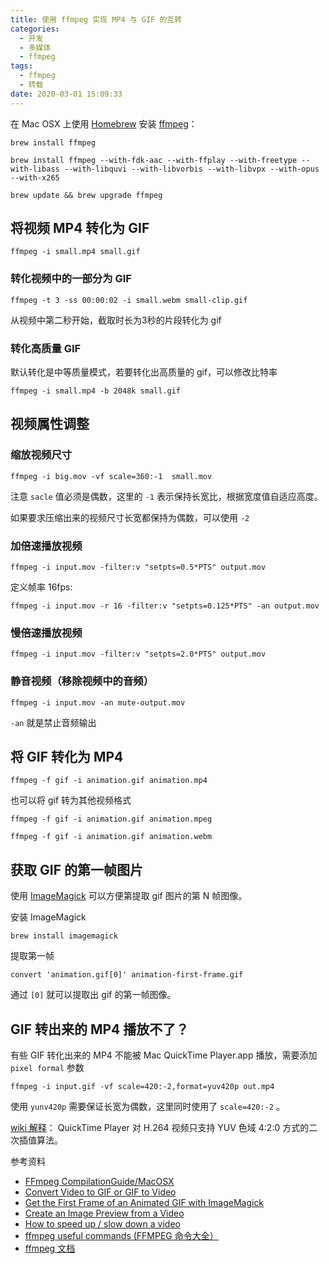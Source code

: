 ```yaml
---
title: 使用 ffmpeg 实现 MP4 与 GIF 的互转
categories:
  - 开发
  - 多媒体
  - ffmpeg
tags:
  - ffmpeg
  - 转载
date: 2020-03-01 15:09:33
---
```


在 Mac OSX 上使用 [Homebrew](http://brew.sh/) 安装 [ffmpeg](https://www.ffmpeg.org/)：

```
brew install ffmpeg

brew install ffmpeg --with-fdk-aac --with-ffplay --with-freetype --with-libass --with-libquvi --with-libvorbis --with-libvpx --with-opus --with-x265

brew update && brew upgrade ffmpeg

```

## 将视频 MP4 转化为 GIF[](#将视频-mp4-转化为-gif)

```
ffmpeg -i small.mp4 small.gif

```

### 转化视频中的一部分为 GIF[](#转化视频中的一部分为-gif)

```
ffmpeg -t 3 -ss 00:00:02 -i small.webm small-clip.gif

```

从视频中第二秒开始，截取时长为3秒的片段转化为 gif

### 转化高质量 GIF[](#转化高质量-gif)

默认转化是中等质量模式，若要转化出高质量的 gif，可以修改比特率

```
ffmpeg -i small.mp4 -b 2048k small.gif

```

## 视频属性调整[](#视频属性调整)

### 缩放视频尺寸[](#缩放视频尺寸)

```
ffmpeg -i big.mov -vf scale=360:-1  small.mov

```

注意 `sacle` 值必须是偶数，这里的 `-1` 表示保持长宽比，根据宽度值自适应高度。

如果要求压缩出来的视频尺寸长宽都保持为偶数，可以使用 `-2`

### 加倍速播放视频[](#加倍速播放视频)

```
ffmpeg -i input.mov -filter:v "setpts=0.5*PTS" output.mov

```

定义帧率 16fps:

```
ffmpeg -i input.mov -r 16 -filter:v "setpts=0.125*PTS" -an output.mov

```

### 慢倍速播放视频[](#慢倍速播放视频)

```
ffmpeg -i input.mov -filter:v "setpts=2.0*PTS" output.mov

```

### 静音视频（移除视频中的音频）[](#静音视频移除视频中的音频)

```
ffmpeg -i input.mov -an mute-output.mov

```

`-an` 就是禁止音频输出

## 将 GIF 转化为 MP4[](#将-gif-转化为-mp4)

```
ffmpeg -f gif -i animation.gif animation.mp4

```

也可以将 gif 转为其他视频格式

```
ffmpeg -f gif -i animation.gif animation.mpeg

ffmpeg -f gif -i animation.gif animation.webm

```

## 获取 GIF 的第一帧图片[](#获取-gif-的第一帧图片)

使用 [ImageMagick](http://www.imagemagick.org/) 可以方便第提取 gif 图片的第 N 帧图像。

安装 ImageMagick

```
brew install imagemagick

```

提取第一帧

```
convert 'animation.gif[0]' animation-first-frame.gif

```

通过 `[0]` 就可以提取出 gif 的第一帧图像。

## GIF 转出来的 MP4 播放不了？[](#gif-转出来的-mp4-播放不了)

有些 GIF 转化出来的 MP4 不能被 Mac QuickTime Player.app 播放，需要添加 `pixel formal` 参数

```
ffmpeg -i input.gif -vf scale=420:-2,format=yuv420p out.mp4

```

使用 `yunv420p` 需要保证长宽为偶数，这里同时使用了 `scale=420:-2` 。

[wiki 解释](https://trac.ffmpeg.org/wiki/Encode/H.264#Encodingfordumbplayers)： QuickTime Player 对 H.264 视频只支持 YUV 色域 4:2:0 方式的二次插值算法。

参考资料

*   [FFmpeg CompilationGuide/MacOSX](https://trac.ffmpeg.org/wiki/CompilationGuide/MacOSX)
*   [Convert Video to GIF or GIF to Video](http://davidwalsh.name/convert-video-gif)
*   [Get the First Frame of an Animated GIF with ImageMagick](http://davidwalsh.name/first-frame-animated-gif)
*   [Create an Image Preview from a Video](http://davidwalsh.name/create-image-preview-video)
*   [How to speed up / slow down a video](https://trac.ffmpeg.org/wiki/How%20to%20speed%20up%20/%20slow%20down%20a%20video)
*   [ffmpeg useful commands (FFMPEG 命令大全）](http://siwei.me/blog/posts/ffmpeg-useful-commands)
*   [ffmpeg 文档](http://siwei.me/blog/posts/ffmpeg-useful-commands)